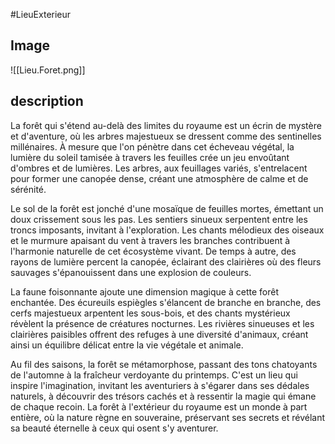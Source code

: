 #LieuExterieur 

## Image
![[Lieu.Foret.png]]

## description
La forêt qui s'étend au-delà des limites du royaume est un écrin de mystère et d'aventure, où les arbres majestueux se dressent comme des sentinelles millénaires. À mesure que l'on pénètre dans cet écheveau végétal, la lumière du soleil tamisée à travers les feuilles crée un jeu envoûtant d'ombres et de lumières. Les arbres, aux feuillages variés, s'entrelacent pour former une canopée dense, créant une atmosphère de calme et de sérénité.

Le sol de la forêt est jonché d'une mosaïque de feuilles mortes, émettant un doux crissement sous les pas. Les sentiers sinueux serpentent entre les troncs imposants, invitant à l'exploration. Les chants mélodieux des oiseaux et le murmure apaisant du vent à travers les branches contribuent à l'harmonie naturelle de cet écosystème vivant. De temps à autre, des rayons de lumière percent la canopée, éclairant des clairières où des fleurs sauvages s'épanouissent dans une explosion de couleurs.

La faune foisonnante ajoute une dimension magique à cette forêt enchantée. Des écureuils espiègles s'élancent de branche en branche, des cerfs majestueux arpentent les sous-bois, et des chants mystérieux révèlent la présence de créatures nocturnes. Les rivières sinueuses et les clairières paisibles offrent des refuges à une diversité d'animaux, créant ainsi un équilibre délicat entre la vie végétale et animale.

Au fil des saisons, la forêt se métamorphose, passant des tons chatoyants de l'automne à la fraîcheur verdoyante du printemps. C'est un lieu qui inspire l'imagination, invitant les aventuriers à s'égarer dans ses dédales naturels, à découvrir des trésors cachés et à ressentir la magie qui émane de chaque recoin. La forêt à l'extérieur du royaume est un monde à part entière, où la nature règne en souveraine, préservant ses secrets et révélant sa beauté éternelle à ceux qui osent s'y aventurer.